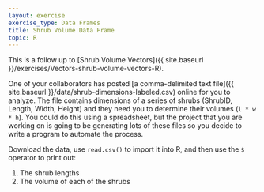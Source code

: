 ```yaml
---
layout: exercise
exercise_type: Data Frames
title: Shrub Volume Data Frame
topic: R
---
```


This is a follow up to [Shrub Volume Vectors]({{ site.baseurl }}/exercises/Vectors-shrub-volume-vectors-R).

One of your collaborators has posted [a comma-delimited text
file]({{ site.baseurl }}/data/shrub-dimensions-labeled.csv)
online for you to analyze. The file contains dimensions of a series of
shrubs (ShrubID, Length, Width, Height) and they need you to determine
their volumes (`l * w * h`). You could do this using a spreadsheet, but the 
project that you are working on is going to be generating lots of these files so
you decide to write a program to automate the process.

Download the data, use `read.csv()` to import it into R, and then use the `$` operator to print out:

1. The shrub lengths
2. The volume of each of the shrubs
